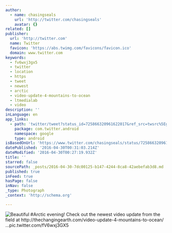 ```yaml
---
author:
  - name: chasingseals
    url: 'http://twitter.com/chasingseals'
    avatar: {}
related: []
publisher:
  url: 'http://twitter.com'
  name: Twitter
  favicon: 'https://abs.twimg.com/favicons/favicon.ico'
  domain: www.twitter.com
keywords:
  - fv6wxj3gx5
  - twitter
  - location
  - https
  - tweet
  - newest
  - arctic
  - video-update-4-mountains-to-ocean
  - ltmedialab
  - video
description: ''
inLanguage: en
app_links:
  - path: 'twitter/tweet?status_id=725866320961622017&ref_src=twsrc%5Egoogle%7Ctwcamp%5Eandroidseo%7Ctwgr%5Estatus%7Ctwterm%5E725866320961622017'
    package: com.twitter.android
    namespace: google
    type: android
isBasedOnUrl: 'https://www.twitter.com/chasingseals/status/725866320961622017/photo/1'
datePublished: '2016-04-30T00:31:03.214Z'
dateModified: '2016-04-30T00:27:19.932Z'
title: ''
starred: false
sourcePath: _posts/2016-04-30-7dc00125-b147-4244-8ca8-42aebefab3d8.md
published: true
inFeed: true
hasPage: false
inNav: false
_type: Photograph
_context: 'http://schema.org'

---
```

![Beautiful #Arctic evening! Check out the newest video update from the field at http://thechangingearth.com/video-update-4-mountains-to-ocean/ ...pic.twitter.com/fV6wxj3GX5](https://pbs.twimg.com/media/ChLLf-bVEAEQr-x.jpg:large)